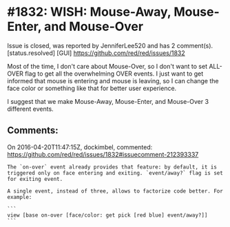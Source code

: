 
#1832: WISH: Mouse-Away, Mouse-Enter, and Mouse-Over
================================================================================
Issue is closed, was reported by JenniferLee520 and has 2 comment(s).
[status.resolved] [GUI]
<https://github.com/red/red/issues/1832>

Most of the time, I don't care about Mouse-Over, so I don't want to set ALL-OVER flag to get all the overwhelming OVER events. I just want to get informed that mouse is entering and mouse is leaving, so I can change the face color or something like that for better user experience.

I suggest that we make Mouse-Away, Mouse-Enter, and Mouse-Over 3 different events.



Comments:
--------------------------------------------------------------------------------

On 2016-04-20T11:47:15Z, dockimbel, commented:
<https://github.com/red/red/issues/1832#issuecomment-212393337>

    The `on-over` event already provides that feature: by default, it is triggered only on face entering and exiting. `event/away?` flag is set for exiting event.
    
    A single event, instead of three, allows to factorize code better. For example:
    
    ```
    view [base on-over [face/color: get pick [red blue] event/away?]]
    ```

